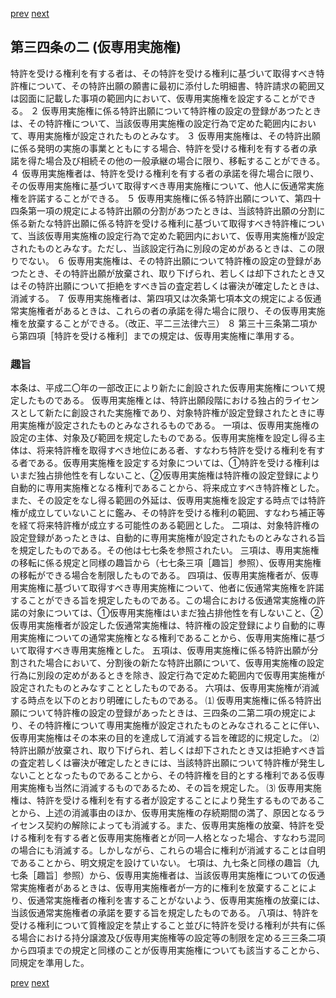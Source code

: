 [prev](/specific/markdowns/特許法/039_Mp-Ch_2-At_34.md)
[next](/specific/markdowns/特許法/041_Mp-Ch_2-At_34_3.md)
## 第三四条の二 (仮専用実施権)
特許を受ける権利を有する者は、その特許を受ける権利に基づいて取得すべき特許権について、その特許出願の願書に最初に添付した明細書、特許請求の範囲又は図面に記載した事項の範囲内において、仮専用実施権を設定することができる。
２ 仮専用実施権に係る特許出願について特許権の設定の登録があつたときは、その特許権について、当該仮専用実施権の設定行為で定めた範囲内において、専用実施権が設定されたものとみなす。
３ 仮専用実施権は、その特許出願に係る発明の実施の事業とともにする場合、特許を受ける権利を有する者の承諾を得た場合及び相続その他の一般承継の場合に限り、移転することができる。
４ 仮専用実施権者は、特許を受ける権利を有する者の承諾を得た場合に限り、その仮専用実施権に基づいて取得すべき専用実施権について、他人に仮通常実施権を許諾することができる。
５ 仮専用実施権に係る特許出願について、第四十四条第一項の規定による特許出願の分割があつたときは、当該特許出願の分割に係る新たな特許出願に係る特許を受ける権利に基づいて取得すべき特許権について、当該仮専用実施権の設定行為で定めた範囲内において、仮専用実施権が設定されたものとみなす。ただし、当該設定行為に別段の定めがあるときは、この限りでない。
６ 仮専用実施権は、その特許出願について特許権の設定の登録があつたとき、その特許出願が放棄され、取り下げられ、若しくは却下されたとき又はその特許出願について拒絶をすべき旨の査定若しくは審決が確定したときは、消滅する。
７ 仮専用実施権者は、第四項又は次条第七項本文の規定による仮通常実施権者があるときは、これらの者の承諾を得た場合に限り、その仮専用実施権を放棄することができる。（改正、平二三法律六三）
８ 第三十三条第二項から第四項［特許を受ける権利］までの規定は、仮専用実施権に準用する。

### 趣旨
本条は、平成二〇年の一部改正により新たに創設された仮専用実施権について規定したものである。
仮専用実施権とは、特許出願段階における独占的ライセンスとして新たに創設された実施権であり、対象特許権が設定登録されたときに専用実施権が設定されたものとみなされるものである。
一項は、仮専用実施権の設定の主体、対象及び範囲を規定したものである。仮専用実施権を設定し得る主体は、将来特許権を取得すべき地位にある者、すなわち特許を受ける権利を有する者である。仮専用実施権を設定する対象については、①特許を受ける権利はいまだ独占排他性を有しないこと、②仮専用実施権は特許権の設定登録により自動的に専用実施権となる権利であることから、将来成立すべき特許権とした。また、その設定をなし得る範囲の外延は、仮専用実施権を設定する時点では特許権が成立していないことに鑑み、その特許を受ける権利の範囲、すなわち補正等を経て将来特許権が成立する可能性のある範囲とした。
二項は、対象特許権の設定登録があったときは、自動的に専用実施権が設定されたものとみなされる旨を規定したものである。その他は七七条を参照されたい。
三項は、専用実施権の移転に係る規定と同様の趣旨から（七七条三項［趣旨］参照）、仮専用実施権の移転ができる場合を制限したものである。
四項は、仮専用実施権者が、仮専用実施権に基づいて取得すべき専用実施権について、他者に仮通常実施権を許諾することができる旨を規定したものである。この場合における仮通常実施権の許諾の対象については、①仮専用実施権はいまだ独占排他性を有しないこと、②仮専用実施権者が設定した仮通常実施権は、特許権の設定登録により自動的に専用実施権についての通常実施権となる権利であることから、仮専用実施権に基づいて取得すべき専用実施権とした。
五項は、仮専用実施権に係る特許出願が分割された場合において、分割後の新たな特許出願について、仮専用実施権の設定行為に別段の定めがあるときを除き、設定行為で定めた範囲内で仮専用実施権が設定されたものとみなすこととしたものである。
六項は、仮専用実施権が消滅する時点を以下のとおり明確にしたものである。
⑴ 仮専用実施権に係る特許出願について特許権の設定の登録があったときは、三四条の二第二項の規定により、その特許権について専用実施権が設定されたものとみなされることに伴い、仮専用実施権はその本来の目的を達成して消滅する旨を確認的に規定した。
⑵ 特許出願が放棄され、取り下げられ、若しくは却下されたとき又は拒絶すべき旨の査定若しくは審決が確定したときには、当該特許出願について特許権が発生しないこととなったものであることから、その特許権を目的とする権利である仮専用実施権も当然に消滅するものであるため、その旨を規定した。
⑶ 仮専用実施権は、特許を受ける権利を有する者が設定することにより発生するものであることから、上述の消滅事由のほか、仮専用実施権の存続期間の満了、原因となるライセンス契約の解除によっても消滅する。また、仮専用実施権の放棄、特許を受ける権利を有する者と仮専用実施権者とが同一人格となった場合、すなわち混同の場合にも消滅する。しかしながら、これらの場合に権利が消滅することは自明であることから、明文規定を設けていない。
七項は、九七条と同様の趣旨（九七条［趣旨］参照）から、仮専用実施権者は、当該仮専用実施権についての仮通常実施権者があるときは、仮専用実施権者が一方的に権利を放棄することにより、仮通常実施権者の権利を害することがないよう、仮専用実施権の放棄には、当該仮通常実施権者の承諾を要する旨を規定したものである。
八項は、特許を受ける権利について質権設定を禁止すること並びに特許を受ける権利が共有に係る場合における持分譲渡及び仮専用実施権等の設定等の制限を定める三三条二項から四項までの規定と同様のことが仮専用実施権についても該当することから、同規定を準用した。

[prev](/specific/markdowns/特許法/039_Mp-Ch_2-At_34.md)
[next](/specific/markdowns/特許法/041_Mp-Ch_2-At_34_3.md)